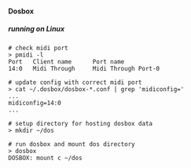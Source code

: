 #### Dosbox

##### running on Linux

    # check midi port
    > pmidi -l
    Port   Client name      Port name
    14:0   Midi Through     Midi Through Port-0

    # update config with correct midi port
    > cat ~/.dosbox/dosbox-*.conf | grep 'midiconfig=' 
    ...
    midiconfig=14:0
    ...

    # setup directory for hosting dosbox data
    > mkdir ~/dos

    # run dosbox and mount dos directory
    > dosbox
    DOSBOX: mount c ~/dos 
